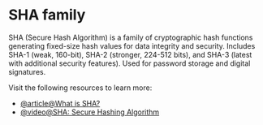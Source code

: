 # SHA family

SHA (Secure Hash Algorithm) is a family of cryptographic hash functions generating fixed-size hash values for data integrity and security. Includes SHA-1 (weak, 160-bit), SHA-2 (stronger, 224-512 bits), and SHA-3 (latest with additional security features). Used for password storage and digital signatures.

Visit the following resources to learn more:

- [@article@What is SHA?](https://www.encryptionconsulting.com/education-center/what-is-sha/)
- [@video@SHA: Secure Hashing Algorithm](https://www.youtube.com/watch?v=DMtFhACPnTY)
